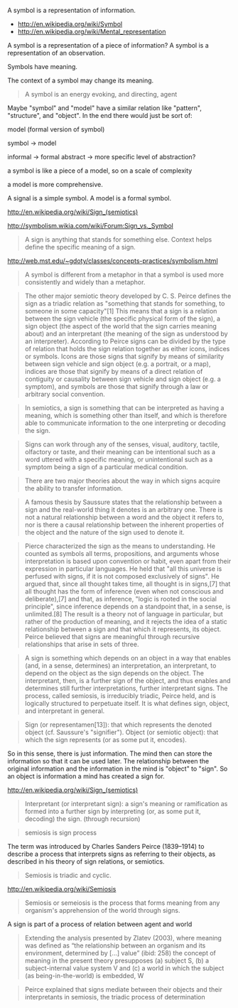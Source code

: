 
A symbol is a representation of information.

- http://en.wikipedia.org/wiki/Symbol
- http://en.wikipedia.org/wiki/Mental_representation

A symbol is a representation of a piece of information?
A symbol is a representation of an observation.

Symbols have meaning.

The context of a symbol may change its meaning.

> A symbol is an energy evoking, and directing, agent

Maybe "symbol" and "model" have a similar relation like "pattern", "structure", and "object". In the end there would just be sort of:

model (formal version of symbol)

symbol -> model

informal -> formal
abstract -> more specific
level of abstraction?

a symbol is like a piece of a model, so on a scale of complexity

a model is more comprehensive.

A signal is a simple symbol.
A model is a formal symbol.

http://en.wikipedia.org/wiki/Sign_(semiotics)

http://symbolism.wikia.com/wiki/Forum:Sign_vs._Symbol

> A sign is anything that stands for something else.
> Context helps define the specific meaning of a sign.

http://web.mst.edu/~gdoty/classes/concepts-practices/symbolism.html

> A symbol is different from a metaphor in that a symbol is used more consistently and widely than a metaphor.

> The other major semiotic theory developed by C. S. Peirce defines the sign as a triadic relation as "something that stands for something, to someone in some capacity"[1] This means that a sign is a relation between the sign vehicle (the specific physical form of the sign), a sign object (the aspect of the world that the sign carries meaning about) and an interpretant (the meaning of the sign as understood by an interpreter). According to Peirce signs can be divided by the type of relation that holds the sign relation together as either icons, indices or symbols. Icons are those signs that signify by means of similarity between sign vehicle and sign object (e.g. a portrait, or a map), indices are those that signify by means of a direct relation of contiguity or causality between sign vehicle and sign object (e.g. a symptom), and symbols are those that signify through a law or arbitrary social convention.

> In semiotics, a sign is something that can be interpreted as having a meaning, which is something other than itself, and which is therefore able to communicate information to the one interpreting or decoding the sign. 

> Signs can work through any of the senses, visual, auditory, tactile, olfactory or taste, and their meaning can be intentional such as a word uttered with a specific meaning, or unintentional such as a symptom being a sign of a particular medical condition.

> There are two major theories about the way in which signs acquire the ability to transfer information.

> A famous thesis by Saussure states that the relationship between a sign and the real-world thing it denotes is an arbitrary one. There is not a natural relationship between a word and the object it refers to, nor is there a causal relationship between the inherent properties of the object and the nature of the sign used to denote it.

> Pierce characterized the sign as the means to understanding. He counted as symbols all terms, propositions, and arguments whose interpretation is based upon convention or habit, even apart from their expression in particular languages. He held that "all this universe is perfused with signs, if it is not composed exclusively of signs". He argued that, since all thought takes time, all thought is in signs,[7] that all thought has the form of inference (even when not conscious and deliberate),[7] and that, as inference, "logic is rooted in the social principle", since inference depends on a standpoint that, in a sense, is unlimited.[8] The result is a theory not of language in particular, but rather of the production of meaning, and it rejects the idea of a static relationship between a sign and that which it represents, its object. Peirce believed that signs are meaningful through recursive relationships that arise in sets of three.

> A sign is something which depends on an object in a way that enables (and, in a sense, determines) an interpretation, an interpretant, to depend on the object as the sign depends on the object. The interpretant, then, is a further sign of the object, and thus enables and determines still further interpretations, further interpretant signs. The process, called semiosis, is irreducibly triadic, Peirce held, and is logically structured to perpetuate itself. It is what defines sign, object, and interpretant in general.

> Sign (or representamen[13]): that which represents the denoted object (cf. Saussure's "signifier").
Object (or semiotic object): that which the sign represents (or as some put it, encodes).

So in this sense, there is just information. The mind then can store the information so that it can be used later. The relationship between the original information and the information in the mind is "object" to "sign". So an object is information a mind has created a sign for.

http://en.wikipedia.org/wiki/Sign_(semiotics)

> Interpretant (or interpretant sign): a sign's meaning or ramification as formed into a further sign by interpreting (or, as some put it, decoding) the sign. (through recursion)

> semiosis is sign process

The term was introduced by Charles Sanders Peirce (1839–1914) to describe a process that interprets signs as referring to their objects, as described in his theory of sign relations, or semiotics.

> Semiosis is triadic and cyclic.

http://en.wikipedia.org/wiki/Semiosis

> Semiosis or semeiosis is the process that forms meaning from any organism's apprehension of the world through signs.

A sign is part of a process of relation between agent and world

> Extending the analysis presented by Zlatev (2003), where meaning was defined
as “the relationship between an organism and its environment, determined by [...]
value” (ibid: 258) the concept of meaning in the present theory presupposes (a)
subject S, (b) a subject-internal value system V and (c) a world in which the subject
(as being-in-the-world) is embedded, W

> Peirce explained that signs mediate between their objects and their interpretants in semiosis, the triadic process of determination
